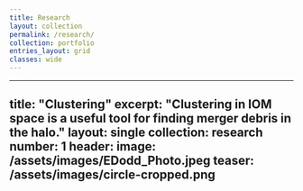 ```yaml
---
title: Research
layout: collection
permalink: /research/
collection: portfolio
entries_layout: grid
classes: wide
---
```


---
title: "Clustering"
excerpt: "Clustering in IOM space is a useful tool for finding merger debris in the halo."
layout: single
collection: research
number: 1
header:
  image: /assets/images/EDodd_Photo.jpeg
  teaser: /assets/images/circle-cropped.png
---
